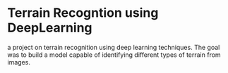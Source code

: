 # Terrain Recogntion using DeepLearning
 a project on terrain recognition using deep learning techniques. The goal was to build a model capable of identifying different types of terrain from images.
